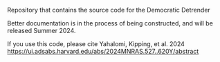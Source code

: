 Repository that contains the source code for the Democratic Detrender

Better documentation is in the process of being constructed, and will be released Summer 2024.

If you use this code, please cite Yahalomi, Kipping, et al. 2024
https://ui.adsabs.harvard.edu/abs/2024MNRAS.527..620Y/abstract
